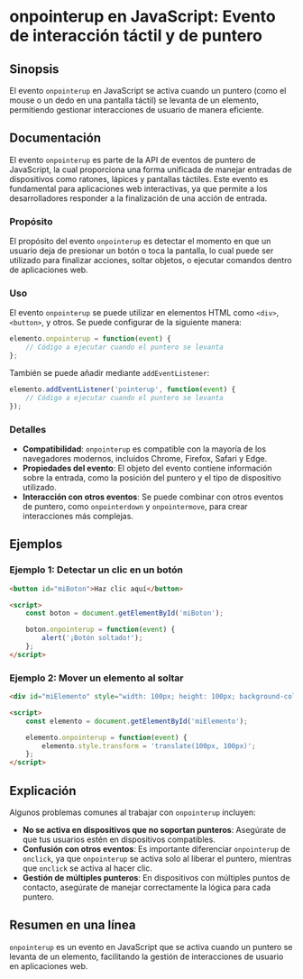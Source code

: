 <!--
Meta Description: # onpointerup en JavaScript: Evento de interacción táctil y de puntero ## Sinopsis El evento `onpointerup` en JavaScript se activa cuando un puntero (...
Meta Keywords: onpointerup, puntero, evento, elemento, que
-->

# onpointerup en JavaScript: Evento de interacción táctil y de puntero

## Sinopsis
El evento `onpointerup` en JavaScript se activa cuando un puntero (como el mouse o un dedo en una pantalla táctil) se levanta de un elemento, permitiendo gestionar interacciones de usuario de manera eficiente.

## Documentación
El evento `onpointerup` es parte de la API de eventos de puntero de JavaScript, la cual proporciona una forma unificada de manejar entradas de dispositivos como ratones, lápices y pantallas táctiles. Este evento es fundamental para aplicaciones web interactivas, ya que permite a los desarrolladores responder a la finalización de una acción de entrada.

### Propósito
El propósito del evento `onpointerup` es detectar el momento en que un usuario deja de presionar un botón o toca la pantalla, lo cual puede ser utilizado para finalizar acciones, soltar objetos, o ejecutar comandos dentro de aplicaciones web.

### Uso
El evento `onpointerup` se puede utilizar en elementos HTML como `<div>`, `<button>`, y otros. Se puede configurar de la siguiente manera:

```javascript
elemento.onpointerup = function(event) {
    // Código a ejecutar cuando el puntero se levanta
};
```

También se puede añadir mediante `addEventListener`:

```javascript
elemento.addEventListener('pointerup', function(event) {
    // Código a ejecutar cuando el puntero se levanta
});
```

### Detalles
- **Compatibilidad**: `onpointerup` es compatible con la mayoría de los navegadores modernos, incluidos Chrome, Firefox, Safari y Edge.
- **Propiedades del evento**: El objeto del evento contiene información sobre la entrada, como la posición del puntero y el tipo de dispositivo utilizado.
- **Interacción con otros eventos**: Se puede combinar con otros eventos de puntero, como `onpointerdown` y `onpointermove`, para crear interacciones más complejas.

## Ejemplos
### Ejemplo 1: Detectar un clic en un botón

```html
<button id="miBoton">Haz clic aquí</button>

<script>
    const boton = document.getElementById('miBoton');

    boton.onpointerup = function(event) {
        alert('¡Botón soltado!');
    };
</script>
```

### Ejemplo 2: Mover un elemento al soltar

```html
<div id="miElemento" style="width: 100px; height: 100px; background-color: red;"></div>

<script>
    const elemento = document.getElementById('miElemento');

    elemento.onpointerup = function(event) {
        elemento.style.transform = 'translate(100px, 100px)';
    };
</script>
```

## Explicación
Algunos problemas comunes al trabajar con `onpointerup` incluyen:

- **No se activa en dispositivos que no soportan punteros**: Asegúrate de que tus usuarios estén en dispositivos compatibles.
- **Confusión con otros eventos**: Es importante diferenciar `onpointerup` de `onclick`, ya que `onpointerup` se activa solo al liberar el puntero, mientras que `onclick` se activa al hacer clic.
- **Gestión de múltiples punteros**: En dispositivos con múltiples puntos de contacto, asegúrate de manejar correctamente la lógica para cada puntero.

## Resumen en una línea
`onpointerup` es un evento en JavaScript que se activa cuando un puntero se levanta de un elemento, facilitando la gestión de interacciones de usuario en aplicaciones web.